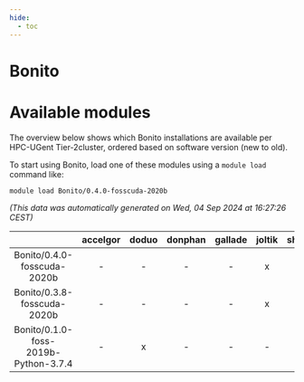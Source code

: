 ```yaml
---
hide:
  - toc
---
```


Bonito
======

# Available modules


The overview below shows which Bonito installations are available per HPC-UGent Tier-2cluster, ordered based on software version (new to old).

To start using Bonito, load one of these modules using a `module load` command like:

```shell
module load Bonito/0.4.0-fosscuda-2020b
```

*(This data was automatically generated on Wed, 04 Sep 2024 at 16:27:26 CEST)*  

| |accelgor|doduo|donphan|gallade|joltik|shinx|skitty|
| :---: | :---: | :---: | :---: | :---: | :---: | :---: | :---: |
|Bonito/0.4.0-fosscuda-2020b|-|-|-|-|x|-|-|
|Bonito/0.3.8-fosscuda-2020b|-|-|-|-|x|-|-|
|Bonito/0.1.0-foss-2019b-Python-3.7.4|-|x|-|-|-|-|x|
